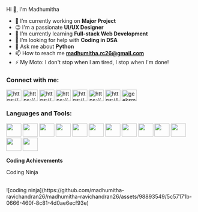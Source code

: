 Hi 👋, I'm Madhumitha


- 🔭 I’m currently working on **Major Project**
- 😉 I'm a passionate **UI/UX Designer**
- 🌱 I’m currently learning **Full-stack Web Development**
- 🤝 I’m looking for help with **Coding in DSA**
- 💬 Ask me about **Python**
- 📫 How to reach me **madhumitha.rc26@gmail.com**
- ⚡ My Moto: I don't stop when I am tired, I stop when I'm done!

<h3 align="left">Connect with me:</h3>
<p align="left">
<a href="https://codepen.io/https://codepen.io/madhumitha-ravichandran26" target="blank"><img align="center" src="https://raw.githubusercontent.com/rahuldkjain/github-profile-readme-generator/master/src/images/icons/Social/codepen.svg" alt="https://codepen.io/madhumitha-ravichandran26" height="30" width="40" /></a>
<a href="https://linkedin.com/in/https://www.linkedin.com/in/madhumitha263-ravichandran/" target="blank"><img align="center" src="https://raw.githubusercontent.com/rahuldkjain/github-profile-readme-generator/master/src/images/icons/Social/linked-in-alt.svg" alt="https://www.linkedin.com/in/madhumitha263-ravichandran/" height="30" width="40" /></a>
<a href="https://fb.com/https://www.facebook.com/madhumitha.ravichandran.315" target="blank"><img align="center" src="https://raw.githubusercontent.com/rahuldkjain/github-profile-readme-generator/master/src/images/icons/Social/facebook.svg" alt="https://www.facebook.com/madhumitha.ravichandran.315" height="30" width="40" /></a>
<a href="https://instagram.com/https://www.instagram.com/flame._.of._.fire/" target="blank"><img align="center" src="https://raw.githubusercontent.com/rahuldkjain/github-profile-readme-generator/master/src/images/icons/Social/instagram.svg" alt="https://www.instagram.com/flame._.of._.fire/" height="30" width="40" /></a>
<a href="https://www.behance.net/https://www.behance.net/madhumitha42" target="blank"><img align="center" src="https://raw.githubusercontent.com/rahuldkjain/github-profile-readme-generator/master/src/images/icons/Social/behance.svg" alt="https://www.behance.net/madhumitha42" height="30" width="40" /></a>
<a href="https://www.codechef.com/users/https://www.codechef.com/users/madhumitha_263" target="blank"><img align="center" src="https://cdn.jsdelivr.net/npm/simple-icons@3.1.0/icons/codechef.svg" alt="https://www.codechef.com/users/madhumitha_263" height="30" width="40" /></a>
<a href="https://www.leetcode.com/https://leetcode.com/madhumitha_263/" target="blank"><img align="center" src="https://raw.githubusercontent.com/rahuldkjain/github-profile-readme-generator/master/src/images/icons/Social/leet-code.svg" alt="https://leetcode.com/madhumitha_263/" height="30" width="40" /></a>
<a href="https://auth.geeksforgeeks.org/user/geeksmad/profile" target="blank"><img align="center" src="https://raw.githubusercontent.com/rahuldkjain/github-profile-readme-generator/master/src/images/icons/Social/geeks-for-geeks.svg" alt="geeksmad/profile" height="30" width="40" /></a>
</p>

<h3 align="left">Languages and Tools:</h3>
<p>
<img src="https://github.com/madhumitha-ravichandran26/madhumitha-ravichandran26/assets/98893549/94322d9b-979c-4239-905f-b4f1cfe6cbbd" height="35" width="40"/>
<img src="https://github.com/madhumitha-ravichandran26/madhumitha-ravichandran26/assets/98893549/eab3c44c-95cd-428a-852e-5a27503f8e4f" height="35" width="40"/>
<img src="https://github.com/madhumitha-ravichandran26/madhumitha-ravichandran26/assets/98893549/be9a51dd-b4f9-461a-bc1e-16eb783b39a2" height="35" width="40"/>
<img src="https://github.com/madhumitha-ravichandran26/madhumitha-ravichandran26/assets/98893549/c5c7d8e0-f397-418f-9ada-ad4dc1b8d2aa" height="35" width="40"/>
<img src="https://github.com/madhumitha-ravichandran26/madhumitha-ravichandran26/assets/98893549/dba439a0-45b1-44d2-89b6-a66d44cb2b40" height="35" width="40"/>
<img src="https://github.com/madhumitha-ravichandran26/madhumitha-ravichandran26/assets/98893549/d07e4fc7-d859-4845-b541-3ec892c0584b" height="35" width="40"/>
<img src="https://github.com/madhumitha-ravichandran26/madhumitha-ravichandran26/assets/98893549/29f279f8-58cc-4ebf-a4e1-06e7f896a958" height="35" width="40"/>
<img src="https://github.com/madhumitha-ravichandran26/madhumitha-ravichandran26/assets/98893549/b5edab2a-10f0-4b0e-a9ea-4c93bb902f06" height="35" width="40"/>
<img src="https://github.com/madhumitha-ravichandran26/madhumitha-ravichandran26/assets/98893549/7b6fad42-4aee-44f1-9815-a38d4461b2eb" height="35" width="40"/>
<img src="https://github.com/madhumitha-ravichandran26/madhumitha-ravichandran26/assets/98893549/6d92cabe-93fd-4f95-a0fb-13ac5d11c2aa" height="35" width="40"/>
<img src="https://github.com/madhumitha-ravichandran26/madhumitha-ravichandran26/assets/98893549/07ed7fc4-981e-4a1f-ae33-381e964926c9" height="35" width="40"/>
<img src="https://github.com/madhumitha-ravichandran26/madhumitha-ravichandran26/assets/98893549/3bbfcd17-e164-4c72-b952-783558d30c3a" height="35" width="40"/>
<img src="https://github.com/madhumitha-ravichandran26/madhumitha-ravichandran26/assets/98893549/bed1e1ee-15e1-4b2f-92a7-00c45d15836f" height="35" width="40"/>
</p>


**Coding Achievements**

<p>Coding Ninja</p> <br>
![coding ninja](https://github.com/madhumitha-ravichandran26/madhumitha-ravichandran26/assets/98893549/5c57171b-0666-460f-8c81-4d0ae6ecf93e)

